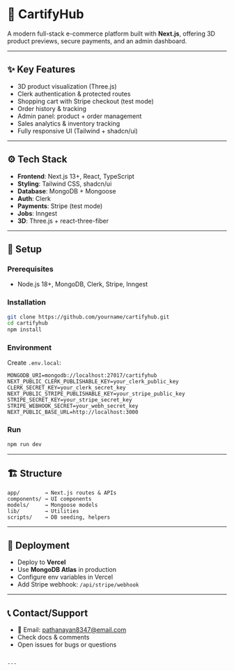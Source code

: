 # 🛒 CartifyHub

A modern full-stack e-commerce platform built with **Next.js**, offering 3D product previews, secure payments, and an admin dashboard.

---

## ✨ Key Features
- 3D product visualization (Three.js)
- Clerk authentication & protected routes
- Shopping cart with Stripe checkout (test mode)
- Order history & tracking
- Admin panel: product + order management
- Sales analytics & inventory tracking
- Fully responsive UI (Tailwind + shadcn/ui)

---

## ⚙️ Tech Stack
- **Frontend**: Next.js 13+, React, TypeScript  
- **Styling**: Tailwind CSS, shadcn/ui  
- **Database**: MongoDB + Mongoose  
- **Auth**: Clerk  
- **Payments**: Stripe (test mode)  
- **Jobs**: Inngest  
- **3D**: Three.js + react-three-fiber  

---

## 🚀 Setup

### Prerequisites
- Node.js 18+, MongoDB, Clerk, Stripe, Inngest

### Installation
```bash
git clone https://github.com/yourname/cartifyhub.git
cd cartifyhub
npm install
````

### Environment

Create `.env.local`:

```env
MONGODB_URI=mongodb://localhost:27017/cartifyhub
NEXT_PUBLIC_CLERK_PUBLISHABLE_KEY=your_clerk_public_key
CLERK_SECRET_KEY=your_clerk_secret_key
NEXT_PUBLIC_STRIPE_PUBLISHABLE_KEY=your_stripe_public_key
STRIPE_SECRET_KEY=your_stripe_secret_key
STRIPE_WEBHOOK_SECRET=your_webh_secret_key
NEXT_PUBLIC_BASE_URL=http://localhost:3000
```

### Run

```bash
npm run dev
```

---

## 🏗 Structure

```
app/        → Next.js routes & APIs
components/ → UI components
models/     → Mongoose models
lib/        → Utilities
scripts/    → DB seeding, helpers
```

---

## 🚢 Deployment

* Deploy to **Vercel**
* Use **MongoDB Atlas** in production
* Configure env variables in Vercel
* Add Stripe webhook: `/api/stripe/webhook`

---

## 📞 Contact/Support

* 📧 Email: [pathanayan8347@email.com](mailto:pathanayan8347@email.com)
* Check docs & comments
* Open issues for bugs or questions

```

---